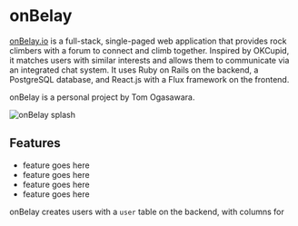 # onBelay

[onBelay.io][onBelay] is a full-stack, single-paged web application that provides rock climbers with a forum to connect and climb together. Inspired by OKCupid, it matches users with similar interests and allows them to communicate via an integrated chat system. It uses Ruby on Rails on the backend, a PostgreSQL database, and React.js with a Flux framework on the frontend.

onBelay is a personal project by Tom Ogasawara.

![onBelay splash][splashPage]

## Features

- feature goes here
- feature goes here
- feature goes here
- feature goes here


onBelay creates users with a `user` table on the backend, with columns for

[onBelay]: http://onbelay.io
[splashPage]: /app/assets/images/splash_page.png "Splash Page"
[userProfile]: /app/assets/images/user_profile.png "User Profile"
[browseMatches]: /app/assets/images/browse_matches.png "Browse Matches"
[questionForm]: /app/assets/images/question_form.png "Question Form"
[conversation]: /app/assets/images/conversation.png "Conversation"
